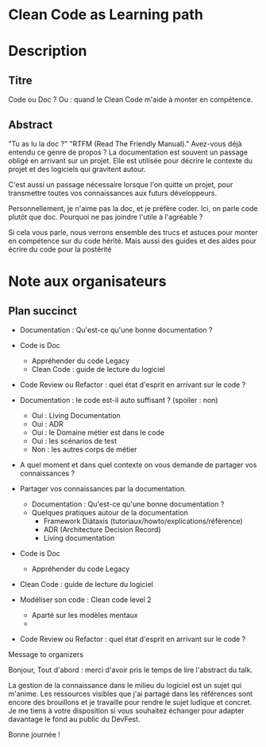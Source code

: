 # Clean Code as Learning path

# Description

## Titre
Code ou Doc ? Ou : quand le Clean Code m'aide à monter en compétence.

## Abstract
"Tu as lu la doc ?" "RTFM (Read The Friendly Manual)."
Avez-vous déjà entendu ce genre de propos ?
La documentation est souvent un passage obligé en arrivant sur un projet. Elle est utilisée pour décrire le contexte du projet et des logiciels qui gravitent autour.

C'est aussi un passage nécessaire lorsque l'on quitte un projet, pour transmettre toutes vos connaissances aux futurs développeurs.

Personnellement, je n'aime pas la doc, et je préfère coder. Ici, on parle code plutôt que doc.
Pourquoi ne pas joindre l'utile à l'agréable ?

Si cela vous parle, nous verrons ensemble des trucs et astuces pour monter en compétence sur du code hérité. 
Mais aussi des guides et des aides pour écrire du code pour la postérité

# Note aux organisateurs

## Plan succinct

- Documentation : Qu'est-ce qu'une bonne documentation ?
- Code is Doc
    - Appréhender du code Legacy
    - Clean Code : guide de lecture du logiciel
- Code Review ou Refactor : quel état d'esprit en arrivant sur le code ?
- Documentation : le code est-il auto suffisant ? (spoiler : non)
    - Oui : Living Documentation
    - Oui : ADR
    - Oui : le Domaine métier est dans le code
    - Oui : les scénarios de test
    - Non : les autres corps de métier

- A quel moment et dans quel contexte on vous demande de partager vos connaissances ?
- Partager vos connaissances par la documentation.
  - Documentation : Qu'est-ce qu'une bonne documentation ?
  - Quelques pratiques autour de la documentation
    - Framework Diátaxis (tutoriaux/howto/explications/référence)
    - ADR (Architecture Decision Record)
    - Living documentation
- Code is Doc
  - Appréhender du code Legacy
- Clean Code : guide de lecture du logiciel
- Modéliser son code : Clean code level 2
  - Aparté sur les modèles mentaux
  -
- Code Review ou Refactor : quel état d'esprit en arrivant sur le code ? 
 
Message to organizers

Bonjour,
Tout d'abord : merci d'avoir pris le temps de lire l'abstract du talk.

La gestion de la connaissance dans le milieu du logiciel est un sujet qui m'anime. Les ressources visibles que j'ai partagé dans les références sont encore des brouillons et je travaille pour rendre le sujet ludique et concret.
Je me tiens à votre disposition si vous souhaitez échanger pour adapter davantage le fond au public du DevFest.

Bonne journée !
